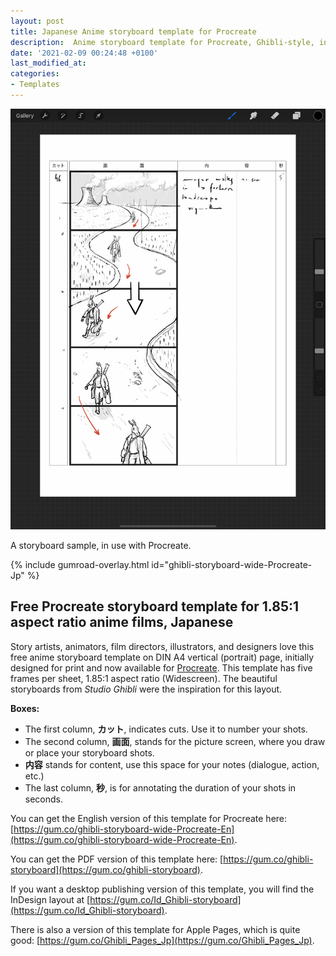 ```yaml
---
layout: post
title: Japanese Anime storyboard template for Procreate
description:  Anime storyboard template for Procreate, Ghibli-style, in Japanesen for 1.85:1 aspect ratio anime films on A4-vertical, ready to use.
date: '2021-02-09 00:24:48 +0100'
last_modified_at:
categories:
- Templates
---
```

<a href="https://gum.co/ghibli-storyboard-wide-Procreate-Jp" class="no-underline pv2 grow db"><img class="w-100" src="/images/Procreate_Japanese_anime-storyboard-template-1.85x1_A4-vertical_storyboard-sample.jpeg"></a>
<figcaption>A storyboard sample, in use with Procreate.</figcaption>

{% include gumroad-overlay.html id="ghibli-storyboard-wide-Procreate-Jp" %}

## Free Procreate storyboard template for 1.85:1 aspect ratio anime films, Japanese
Story artists, animators, film directors, illustrators, and designers love this free anime storyboard template on DIN A4 vertical (portrait) page, initially designed for print and now available for [Procreate](https://procreate.art). This template has five frames per sheet, 1.85:1 aspect ratio (Widescreen). The beautiful storyboards from *Studio Ghibli* were the inspiration for this layout.

**Boxes:**

- The first column, **カット**, indicates cuts. Use it to number your shots.
- The second column, **画面**, stands for the picture screen, where you draw or place your storyboard shots.
- **内容** stands for content, use this space for your notes (dialogue, action, etc.)
- The last column, **秒**, is for annotating the duration of your shots in seconds.


You can get the English version of this template for Procreate here: [https://gum.co/ghibli-storyboard-wide-Procreate-En](https://gum.co/ghibli-storyboard-wide-Procreate-En).

You can get the PDF version of this template here: [https://gum.co/ghibli-storyboard](https://gum.co/ghibli-storyboard).

If you want a desktop publishing version of this template, you will find the InDesign layout at [https://gum.co/Id_Ghibli-storyboard](https://gum.co/Id_Ghibli-storyboard).

There is also a version of this template for Apple Pages, which is quite good: [https://gum.co/Ghibli_Pages_Jp](https://gum.co/Ghibli_Pages_Jp).

